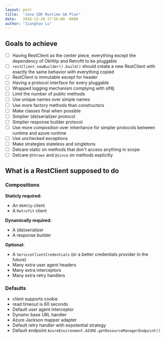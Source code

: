 ```yaml
---
layout: post
title:  "Java SDK Runtime GA Plan"
date:   2016-12-20 17:56:00 -0800
author: "Jianghao Lu"
---
```


## Goals to achieve

- [ ] Having RestClient as the center piece, everything except the dependency of OkHttp and Retrofit to be pluggable
- [ ] `restClient.newBuilder().build()` should create a new RestClient with exactly the same behavior with everything copied
- [ ] RestClient is immutable except for header
- [ ] Having a protocol interface for every pluggable
- [ ] Wrapped logging mechanism complying with slf4j
- [ ] Limit the number of public methods
- [ ] Use unique names over simple names
- [ ] Use more factory methods than constructors
- [ ] Make classes final when possible
- [ ] Simplier (de)serializer protocol
- [ ] Simplier response builder protocol
- [ ] Use more composition over inheritance for simpler protocols between runtime and azure runtime
- [ ] Use unchecked exceptions
- [ ] Make strategies stateless and singletons
- [ ] Delcare static on methods that don't access anything in scope
- [ ] Delcare `@throws` and `@since` on methods explicitly

## What is a RestClient supposed to do

### Compositions

**Staticly required:**
- An `OkHttp` client
- A `Retrofit` client

**Dynamically required:**
- A (de)serializer
- A response builder

**Optional:**
- A `ServiceClientCredentials` (or a better credentials provider in the future)
- Many extra user agent headers
- Many extra interceptors
- Many extra retry handlers

### Defaults
- client supports cookie
- read timeout is 60 seconds
- Default user agent interceptor
- Dynamc base URL handler
- Azure Jackson mapper adapter
- Default retry handler with expotential strategy
- Default endpoint `AzureEnvironment.AZURE.getResourceManagerEndpoint()`
